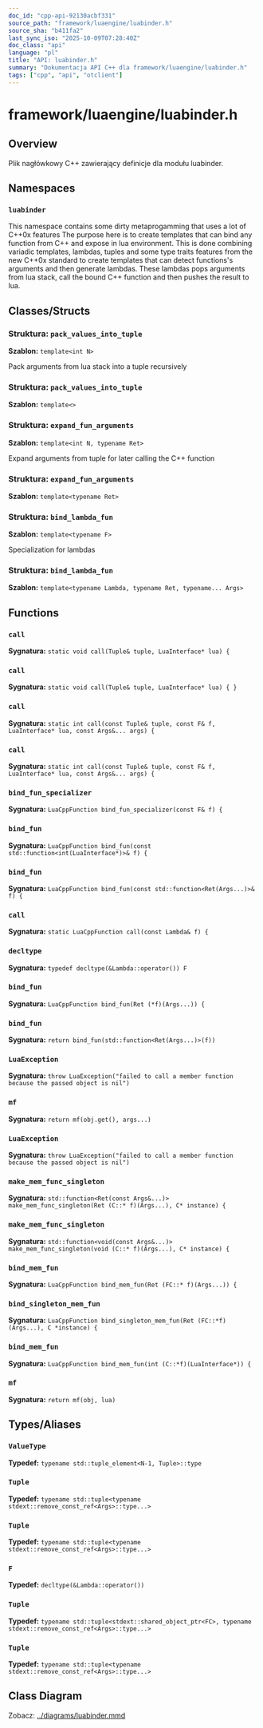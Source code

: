```yaml
---
doc_id: "cpp-api-92130acbf331"
source_path: "framework/luaengine/luabinder.h"
source_sha: "b411fa2"
last_sync_iso: "2025-10-09T07:28:40Z"
doc_class: "api"
language: "pl"
title: "API: luabinder.h"
summary: "Dokumentacja API C++ dla framework/luaengine/luabinder.h"
tags: ["cpp", "api", "otclient"]
---
```


# framework/luaengine/luabinder.h

## Overview

Plik nagłówkowy C++ zawierający definicje dla modułu luabinder.

## Namespaces

### `luabinder`

This namespace contains some dirty metaprogamming that uses a lot of C++0x features The purpose here is to create templates that can bind any function from C++ and expose in lua environment. This is done combining variadic templates, lambdas, tuples and some type traits features from the new C++0x standard to create templates that can detect functions's arguments and then generate lambdas. These lambdas pops arguments from lua stack, call the bound C++ function and then pushes the result to lua.

## Classes/Structs

### Struktura: `pack_values_into_tuple`

**Szablon:** `template<int N>`

Pack arguments from lua stack into a tuple recursively

### Struktura: `pack_values_into_tuple`

**Szablon:** `template<>`

### Struktura: `expand_fun_arguments`

**Szablon:** `template<int N, typename Ret>`

Expand arguments from tuple for later calling the C++ function

### Struktura: `expand_fun_arguments`

**Szablon:** `template<typename Ret>`

### Struktura: `bind_lambda_fun`

**Szablon:** `template<typename F>`

Specialization for lambdas

### Struktura: `bind_lambda_fun`

**Szablon:** `template<typename Lambda, typename Ret, typename... Args>`

## Functions

### `call`

**Sygnatura:** `static void call(Tuple& tuple, LuaInterface* lua) {`

### `call`

**Sygnatura:** `static void call(Tuple& tuple, LuaInterface* lua) { }`

### `call`

**Sygnatura:** `static int call(const Tuple& tuple, const F& f, LuaInterface* lua, const Args&... args) {`

### `call`

**Sygnatura:** `static int call(const Tuple& tuple, const F& f, LuaInterface* lua, const Args&... args) {`

### `bind_fun_specializer`

**Sygnatura:** `LuaCppFunction bind_fun_specializer(const F& f) {`

### `bind_fun`

**Sygnatura:** `LuaCppFunction bind_fun(const std::function<int(LuaInterface*)>& f) {`

### `bind_fun`

**Sygnatura:** `LuaCppFunction bind_fun(const std::function<Ret(Args...)>& f) {`

### `call`

**Sygnatura:** `static LuaCppFunction call(const Lambda& f) {`

### `decltype`

**Sygnatura:** `typedef decltype(&Lambda::operator()) F`

### `bind_fun`

**Sygnatura:** `LuaCppFunction bind_fun(Ret (*f)(Args...)) {`

### `bind_fun`

**Sygnatura:** `return bind_fun(std::function<Ret(Args...)>(f))`

### `LuaException`

**Sygnatura:** `throw LuaException("failed to call a member function because the passed object is nil")`

### `mf`

**Sygnatura:** `return mf(obj.get(), args...)`

### `LuaException`

**Sygnatura:** `throw LuaException("failed to call a member function because the passed object is nil")`

### `make_mem_func_singleton`

**Sygnatura:** `std::function<Ret(const Args&...)> make_mem_func_singleton(Ret (C::* f)(Args...), C* instance) {`

### `make_mem_func_singleton`

**Sygnatura:** `std::function<void(const Args&...)> make_mem_func_singleton(void (C::* f)(Args...), C* instance) {`

### `bind_mem_fun`

**Sygnatura:** `LuaCppFunction bind_mem_fun(Ret (FC::* f)(Args...)) {`

### `bind_singleton_mem_fun`

**Sygnatura:** `LuaCppFunction bind_singleton_mem_fun(Ret (FC::*f)(Args...), C *instance) {`

### `bind_mem_fun`

**Sygnatura:** `LuaCppFunction bind_mem_fun(int (C::*f)(LuaInterface*)) {`

### `mf`

**Sygnatura:** `return mf(obj, lua)`

## Types/Aliases

### `ValueType`

**Typedef:** `typename std::tuple_element<N-1, Tuple>::type`

### `Tuple`

**Typedef:** `typename std::tuple<typename stdext::remove_const_ref<Args>::type...>`

### `Tuple`

**Typedef:** `typename std::tuple<typename stdext::remove_const_ref<Args>::type...>`

### `F`

**Typedef:** `decltype(&Lambda::operator())`

### `Tuple`

**Typedef:** `typename std::tuple<stdext::shared_object_ptr<FC>, typename stdext::remove_const_ref<Args>::type...>`

### `Tuple`

**Typedef:** `typename std::tuple<typename stdext::remove_const_ref<Args>::type...>`

## Class Diagram

Zobacz: [../diagrams/luabinder.mmd](../diagrams/luabinder.mmd)
